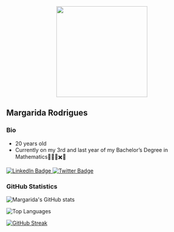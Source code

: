 <div id="header" align="center">
  <img src="https://media.giphy.com/media/122ieBYC3AcECI/giphy.gif" width="240"/>
</div>


## Margarida Rodrigues

### Bio

- 20 years old 
- Currently on my 3rd and last year of my  Bachelor’s Degree in Mathematics🤔💭🔢✖️🧮

<div id="badges">
  <a href="https://www.linkedin.com/in/margarida-rodrigues-232171225">
    <img src="https://img.shields.io/badge/LinkedIn-blue?style=for-the-badge&logo=linkedin&logoColor=white" alt="LinkedIn Badge"/>
  <a href="https://twitter.com/margarida__imr">
    <img src="https://img.shields.io/badge/Twitter-blue?style=for-the-badge&logo=twitter&logoColor=white" alt="Twitter Badge"/>
  </a>
</div>

### GitHub Statistics

![Margarida's GitHub stats](https://github-readme-stats.vercel.app/api?username=MargaridaR30&show_icons=true&theme=gotham)

![Top Languages](https://github-readme-stats.vercel.app/api/top-langs/?username=MargaridaR30&show_icons=true&theme=gotham)

[![GitHub Streak](http://github-readme-streak-stats.herokuapp.com?user=MargaridaR30&theme=dark&hide_border=true)](https://git.io/streak-stats)


